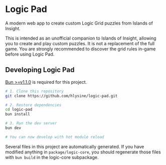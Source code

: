 # Logic Pad

A modern web app to create custom Logic Grid puzzles from Islands of Insight.

This is intended as an unofficial companion to Islands of Insight, allowing you to create and play custom puzzles.
It is not a replacement of the full game.
You are strongly recommended to discover the grid rules in-game before using Logic Pad.

## Developing Logic Pad

[Bun >=v1.1.0](https://bun.sh/) is required for this project.

```bash
# 1. Clone this repository
git clone https://github.com/hlysine/logic-pad.git

# 2. Restore dependencies
cd logic-pad
bun install

# 3. Run the dev server
bun dev

# You can now develop with hot module reload
```

Several files in this project are automatically generated. If you have modified anything in `package/logic-core`, you
should regenerate those files with `bun build` in the logic-core subpackage.

